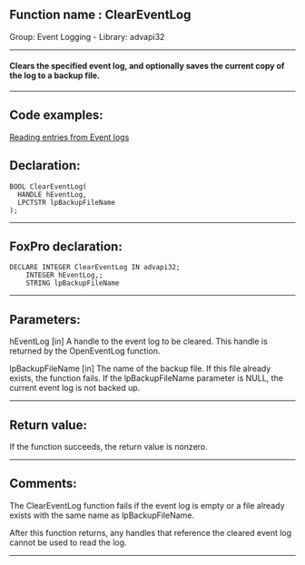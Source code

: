 
## Function name : ClearEventLog
Group: Event Logging - Library: advapi32    
***  


#### Clears the specified event log, and optionally saves the current copy of the log to a backup file.
***  


## Code examples:
[Reading entries from Event logs](../../samples/sample_524.md)  

## Declaration:
```foxpro  
BOOL ClearEventLog(
  HANDLE hEventLog,
  LPCTSTR lpBackupFileName
);  
```  
***  


## FoxPro declaration:
```foxpro  
DECLARE INTEGER ClearEventLog IN advapi32;
	INTEGER hEventLog,;
	STRING lpBackupFileName  
```  
***  


## Parameters:
hEventLog 
[in] A handle to the event log to be cleared. This handle is returned by the OpenEventLog function. 

lpBackupFileName 
[in] The name of the backup file. If this file already exists, the function fails. 
If the lpBackupFileName parameter is NULL, the current event log is not backed up.

  
***  


## Return value:
If the function succeeds, the return value is nonzero.   
***  


## Comments:
The ClearEventLog function fails if the event log is empty or a file already exists with the same name as lpBackupFileName.  
  
After this function returns, any handles that reference the cleared event log cannot be used to read the log.  
  
***  

